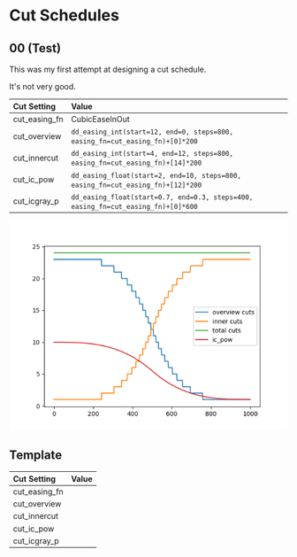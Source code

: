 # Cut Schedules

## 00 (Test)

This was my first attempt at designing a cut schedule.

It's not very good.

| Cut Setting   | Value                                                                             |
| :------------ | :-------------------------------------------------------------------------------- |
| cut_easing_fn | CubicEaseInOut                                                                    |
| cut_overview  | `dd_easing_int(start=12, end=0, steps=800, easing_fn=cut_easing_fn)+[0]*200`      |
| cut_innercut  | `dd_easing_int(start=4, end=12, steps=800, easing_fn=cut_easing_fn)+[14]*200`     |
| cut_ic_pow    | `dd_easing_float(start=2, end=10, steps=800, easing_fn=cut_easing_fn)+[12]*200`   |
| cut_icgray_p  | `dd_easing_float(start=0.7, end=0.3, steps=400, easing_fn=cut_easing_fn)+[0]*600` |

![Cut Schedule 00 (Test)](../static/images/plots/cut_schedule_00.png)

## Template

| Cut Setting   | Value |
| :------------ | :---- |
| cut_easing_fn |       |
| cut_overview  |       |
| cut_innercut  |       |
| cut_ic_pow    |       |
| cut_icgray_p  |       |
